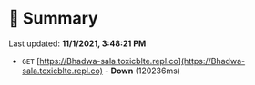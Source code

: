 # 📖 Summary
Last updated: **11/1/2021, 3:48:21 PM**

- `GET` [https://Bhadwa-sala.toxicblte.repl.co](https://Bhadwa-sala.toxicblte.repl.co) - **Down** (120236ms)
